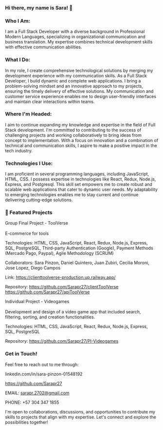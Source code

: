 ### Hi there, my name is Sara! 👋

### Who I Am:
I am a Full Stack Developer with a diverse background in Professional Modern Languages, specializing in organizational communication and business translation. My expertise combines technical development skills with effective communication abilities.

### What I Do:
In my role, I create comprehensive technological solutions by merging my development experience with my communication skills. As a Full Stack Developer, I build dynamic and complete web applications. I bring a problem-solving mindset and an innovative approach to my projects, ensuring the timely delivery of effective solutions. My communication and customer service experience enables me to design user-friendly interfaces and maintain clear interactions within teams.

### Where I'm Headed:
I aim to continue expanding my knowledge and expertise in the field of Full Stack development. I'm committed to contributing to the success of challenging projects and working collaboratively to bring ideas from concept to implementation. With a focus on innovation and a combination of technical and communication skills, I aspire to make a positive impact in the tech industry.

### Technologies I Use:
I am proficient in several programming languages, including JavaScript, HTML, CSS. I possess expertise in technologies like React, Redux, Node.js, Express, and Postgresql. This skill set empowers me to create robust and scalable web applications that cater to dynamic user needs. My adaptability to emerging technologies enables me to stay current and continue delivering cutting-edge solutions.

### 🚀 Featured Projects
Group Final Project - ToolVerse
<br></br>
E-commerce for tools

Technologies: HTML, CSS, JavaScript, React, Redux, Node.js, Express, SQL, PostgreSQL, Third-party Authentication (Google), Payment Methods (Mercado Pago, Paypal), Agile Methodology (SCRUM)

Collaborators: Sara Pinzon, Daniel Quintero, Juan Zubiri, Cecilia Moroni, Jose Lopez, Diego Campos

Link: https://clienttoolverse-production.up.railway.app/

Repository: https://github.com/Sarapr27/clientToolVerse https://github.com/Sarapr27/apiToolVerse

Individual Project - Videogames
<br></br>
Development and design of a video game app that included search, filtering, sorting, and creation functionalities.

Technologies: HTML, CSS, JavaScript, React, Redux, Node.js, Express, SQL, PostgreSQL

Repository: https://github.com/Sarapr27/PI-Videogames

### Get in Touch!
Feel free to reach out to me through:

linkedin.com/in/sara-pinzon-01548192

https://github.com/Sarapr27

EMAIL: sarapr.2702@gmail.com

PHONE: +57 304 347 1855

I'm open to collaborations, discussions, and opportunities to contribute my skills to projects that align with my expertise. Let's connect and explore the possibilities together!
